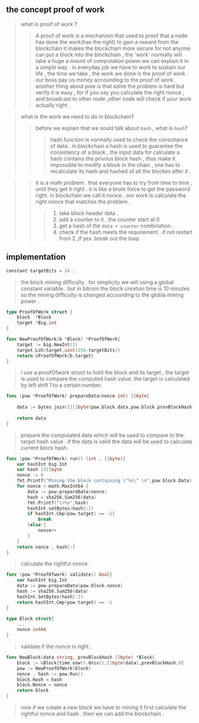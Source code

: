 ## the concept proof of work 

> what is proof of work ?
>> A proof of work is a mechanism that used to proof that a node has done the work(has the right) to gain a reward from the blockchain it makes the blockchain more secure for not anyone can put a block into the blockchain , the 'work' normally will take a huge a mount of computation power.we can explain it in a simple way . in everyday job we have to work to sustain our life , the time we take , the work we done is the proof of work . our boss pay us money accounding to the proof of work. 
another thing about pow is that solve the problem is hard but verify it is easy , for if you say you calculate the right nonce , and broadcast to other node ,other node will check if your work actually right . 

> what is the work we need to do in blockchain?
>>before we explain that we sould talk about `hash` , what is `hash`?
>>>hash function is normally used to check the consistance of data . in blockchain a hash is used to guarantee the consistency of a block , the input data for calculate a hash contains the privous block hash , thus make it impossible to modify a block in the chain , one has to recalculate its hash and hashed of all the blockes after it .

>> it is a math problem . that everyone has to try from time to time , until they get it right . it is like a brute force to get the password right. in blockchain we call it nonce . our work is calculate the right nonce that matches the problem . 
>>> 1. take block header data . 
>>> 2. add a counter to it . the counter start at 0 
>>> 3. get a hash of the `data + counter` combination .
>>> 4. check if the hash meets the requirement . if not restart from 2 ,if yes .break out the loop.

## implementation 
```go
constant targetBits = 24 . 
```
> the block mining difficulty . for simplicity we will using a global constant variable . but in bitcoin the block creation time is 10 minutes so the mining difficulty is changed accourding to the globla mining power . 

```go
type ProofOfWork struct {
    block  *Block
    target *Big.int
}

func NewProofOfWork(b *Block) *ProofOfWork{
    target := big.NewInt(1)
    target.Lsh(target,uint(256-targetBits))
    return &ProofOfWork{b,target}
}
```
> i use a proofOfwork struct to hold the block and its target , the target is used to compare the computed hash value. the target is calculated by left shift 1 to a certain number. 

```go
func (pow *ProofOfWork) prepareData(nonce int) []byte{
    
    data := bytes.join([][]byte(pow.block.data,pow.block.prevBlockHash,IntToHex(pow.block.timestamp),IntToHex(int64(targetBits)),IntToHex(int64(nonce))),[]byte{})
    
    return data
}
```
> prepare the computated data which will be used to compare to the target hash value . if the data is valid the data will be used to calculate current block hash.

```go
func (pow *ProofOfWork) run() (int , []byte){
    var hashInt big.Int
    var hash [32]byte
    nonce := 0
    fmt.Printf("Mining the block containing \"%s\" \n",pow.block.Data)
    for nonce < math.MaxInt64 {
        data := pow.prepareData(nonce)
        hash = sha256.Sum256(data)
        fmt.Printf("\r%x",hash)
        hashInt.setBytes(hash[:])
        if hashInt.Cmp(pow.target) == -1{
            break 
        }else {
            nonce++
        }
    }
    return nonce , hash[:]
}
```
> calculate the rightful nonce . 

```go
func (pow *ProofOfwork) validate() bool{
    var hashInt big.Int 
    data := pow.prepareData(pow.block.nonce)
    hash := sha256.Sum256(data)
    hashInt.SetBytes(hash[:])
    return hashInt.Cmp(pow.target) == -1
}

type Block struct{
    ...
    nonce int64
}

```
> validate if the nonce is right .

```go
func NewBlock(data string, prevBlockHash []byte) *Block{
    block := &Block{time.now().Unix(),[]byte(data),prevBlockHash,0}
    pow := NewProofOfWork(block)
    nonce , hash := pow.Run()
    block.Hash = hash
    block.Nonce = nonce
    return block
}
```

>now if we create a new block we have to mining it first calculate the rightful nonce and hash . then we can add the blockchain . 
